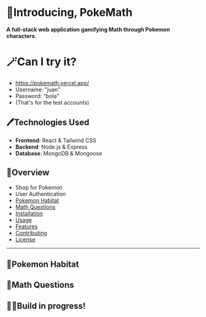 # 🐧Introducing, PokeMath

**A full-stack web application gamifying Math through Pokemon characters.**

# 🪄Can I try it?

- https://pokemath.vercel.app/ 
- Username: "juan"
- Password: "bola"
- (That's for the test accounts)

## 🖊️Technologies Used
- **Frontend**: React & Tailwind CSS
- **Backend**: Node.js & Express
- **Database**: MongoDB & Mongoose

## 🐼Overview
- Shop for Pokemon
- User Authentication
- [Pokemon Habitat](#pokemon-habitat)
- [Math Questions](#math-questions)
- [Installation](#installation)
- [Usage](#usage)
- [Features](#features)
- [Contributing](#contributing)
- [License](#license)

---

## 🦖Pokemon Habitat

## 🤖Math Questions

## 👷‍♂️Build in progress!
